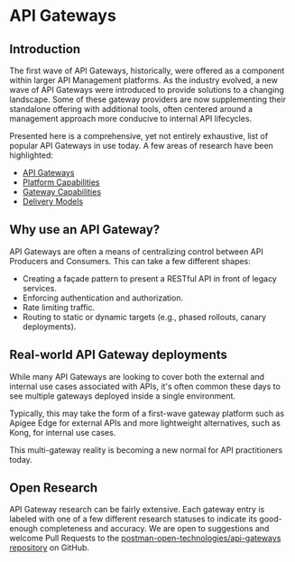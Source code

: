 # API Gateways

## Introduction

The first wave of API Gateways, historically, were offered as a component within
larger API Management platforms. As the industry evolved, a new wave of API
Gateways were introduced to provide solutions to a changing landscape. Some of
these gateway providers are now supplementing their standalone offering with
additional tools, often centered around a management approach more conducive to
internal API lifecycles.

Presented here is a comprehensive, yet not entirely exhaustive, list of popular
API Gateways in use today. A few areas of research have been highlighted:

- [API Gateways](/gateways/)
- [Platform Capabilities](/platform-capabilities/)
- [Gateway Capabilities](/gateway-capabilities/)
- [Delivery Models](/delivery-models/)

## Why use an API Gateway?

API Gateways are often a means of centralizing control between API Producers and
Consumers. This can take a few different shapes:

- Creating a façade pattern to present a RESTful API in front of legacy
  services.
- Enforcing authentication and authorization.
- Rate limiting traffic.
- Routing to static or dynamic targets (e.g., phased rollouts, canary
  deployments).

## Real-world API Gateway deployments

While many API Gateways are looking to cover both the external and internal use
cases associated with APIs, it's often common these days to see multiple
gateways deployed inside a single environment.

Typically, this may take the form of a first-wave gateway platform such as
Apigee Edge for external APIs and more lightweight alternatives, such as Kong,
for internal use cases.

This multi-gateway reality is becoming a new normal for API practitioners today.

## Open Research

API Gateway research can be fairly extensive. Each gateway entry is labeled with
one of a few different research statuses to indicate its good-enough
completeness and accuracy. We are open to suggestions and welcome Pull Requests
to the
[postman-open-technologies/api-gateways repository](https://github.com/postman-open-technologies/api-gateways)
on GitHub.
